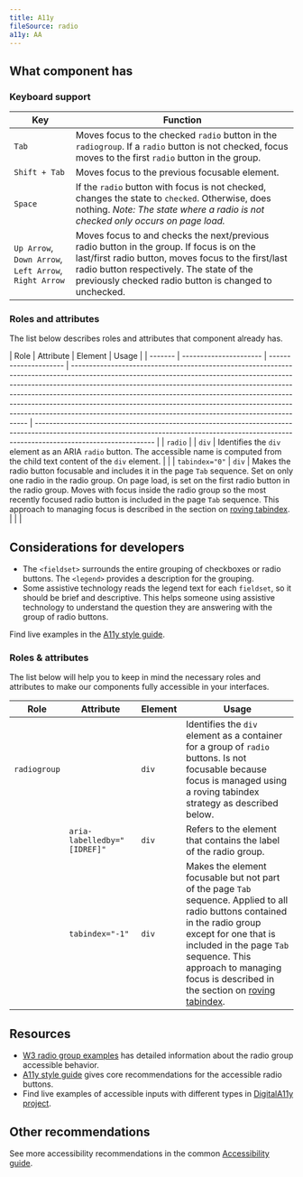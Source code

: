 ```yaml
---
title: A11y
fileSource: radio
a11y: AA
---
```


## What component has

### Keyboard support

| Key                                                   | Function                                                                                                                                                                                                                                              |
| ----------------------------------------------------- | ----------------------------------------------------------------------------------------------------------------------------------------------------------------------------------------------------------------------------------------------------- |
| `Tab`                                                 | Moves focus to the checked `radio` button in the `radiogroup`. If a `radio` button is not checked, focus moves to the first `radio` button in the group.                                                                                              |
| `Shift + Tab`                                         | Moves focus to the previous focusable element.                                                                                                                                                                                                        |
| `Space`                                               | If the `radio` button with focus is not checked, changes the state to `checked`. Otherwise, does nothing. _Note: The state where a radio is not checked only occurs on page load._                                                                    |
| `Up Arrow`, `Down Arrow`, `Left Arrow`, `Right Arrow` | Moves focus to and checks the next/previous radio button in the group. If focus is on the last/first radio button, moves focus to the first/last radio button respectively. The state of the previously checked radio button is changed to unchecked. |

### Roles and attributes

The list below describes roles and attributes that component already has.

| Role    | Attribute              | Element               | Usage                                                                                                                                                                                                                                                                                                                                                                                                                                                                    |
| ------- | ---------------------- | --------------------- | ------------------------------------------------------------------------------------------------------------------------------------------------------------------------------------------------------------------------------------------------------------------------------------------------------------------------------------------------------------------------------------------------------------------------------------------------------------------------ | --------------------------------------------------------------------------------------------------------------------------------------------------------------------------------------------- |
| `radio` |                        | `div`                 | Identifies the `div` element as an ARIA `radio` button. The accessible name is computed from the child text content of the `div` element.                                                                                                                                                                                                                                                                                                                                |
|         | `tabindex="0"`         | `div`                 | Makes the radio button focusable and includes it in the page `Tab` sequence. Set on only one radio in the radio group. On page load, is set on the first radio button in the radio group. Moves with focus inside the radio group so the most recently focused radio button is included in the page `Tab` sequence. This approach to managing focus is described in the section on [roving tabindex](https://www.w3.org/TR/wai-aria-practices-1.1/#kbd_roving_tabindex). |
| <!--    |                        | `aria-checked="true"` | `div`                                                                                                                                                                                                                                                                                                                                                                                                                                                                    | Identifies `radio` buttons which is checked. CSS attribute selectors (e.g. `[aria-checked="true"]`) are used to synchronize the visual states with the value of the `aria-checked` attribute. |
|         | `aria-checked="false"` | `div`                 | Identifies `radio` buttons which are not checked. CSS attribute selectors (e.g. `[aria-checked="false"]`) are used to synchronize the visual states with the value of the `aria-checked` attribute.                                                                                                                                                                                                                                                                      | -->                                                                                                                                                                                           |

## Considerations for developers

- The `<fieldset>` surrounds the entire grouping of checkboxes or radio buttons. The `<legend>` provides a description for the grouping.
- Some assistive technology reads the legend text for each `fieldset`, so it should be brief and descriptive. This helps someone using assistive technology to understand the question they are answering with the group of radio buttons.

Find live examples in the [A11y style guide](https://a11y-style-guide.com/style-guide/section-forms.html#kssref-forms-radio-buttons).

### Roles & attributes

The list below will help you to keep in mind the necessary roles and attributes to make our components fully accessible in your interfaces.

| Role         | Attribute                   | Element | Usage                                                                                                                                                                                                                                                                                                                                           |
| ------------ | --------------------------- | ------- | ----------------------------------------------------------------------------------------------------------------------------------------------------------------------------------------------------------------------------------------------------------------------------------------------------------------------------------------------- |
| `radiogroup` |                             | `div`   | Identifies the `div` element as a container for a group of `radio` buttons. Is not focusable because focus is managed using a roving tabindex strategy as described below.                                                                                                                                                                      |
|              | `aria-labelledby="[IDREF]"` | `div`   | Refers to the element that contains the label of the radio group.                                                                                                                                                                                                                                                                               |
|              | `tabindex="-1"`             | `div`   | Makes the element focusable but not part of the page `Tab` sequence. Applied to all radio buttons contained in the radio group except for one that is included in the page `Tab` sequence. This approach to managing focus is described in the section on [roving tabindex](https://www.w3.org/TR/wai-aria-practices-1.1/#kbd_roving_tabindex). |

## Resources

- [W3 radio group examples](https://www.w3.org/TR/wai-aria-practices-1.1/examples/radio/radio-1/radio-1.html) has detailed information about the radio group accessible behavior.
- [A11y style guide](https://a11y-style-guide.com/style-guide/section-forms.html#kssref-forms-radio-buttons) gives core recommendations for the accessible radio buttons.
- Find live examples of accessible inputs with different types in [DigitalA11y project](https://www.digitala11y.com/demos/accessibility-of-html-input-types-examples/).

## Other recommendations

See more accessibility recommendations in the common [Accessibility guide](/core-principles/a11y/).
